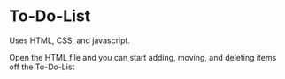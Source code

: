 # To-Do-List

Uses HTML, CSS, and javascript.

Open the HTML file and you can start adding, moving, and deleting items off the To-Do-List
